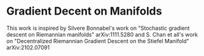# Gradient Decent on Manifolds
This work is inspired by Silvere Bonnabel's work on "Stochastic gradient descent on Riemannian manifolds" arXiv:1111.5280 and S. Chan et all's work on "Decentralized Riemannian Gradient Descent on the Stiefel Manifold" arXiv:2102.07091
